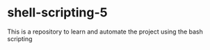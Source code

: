 # shell-scripting-5
This is a repository to learn and automate the project using the bash scripting
